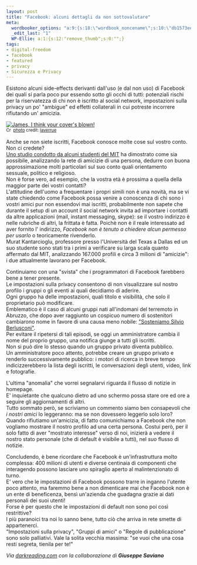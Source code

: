 ```yaml
--- 
layout: post
title: "Facebook: alcuni dettagli da non sottovalutare"
meta: 
  wordbooker_options: "a:9:{s:18:\"wordbook_noncename\";s:10:\"db1573ee12\";s:18:\"wordbook_page_post\";s:15:\"131388540210117\";s:18:\"wordbook_orandpage\";s:1:\"1\";s:23:\"wordbook_default_author\";s:1:\"1\";s:23:\"wordbook_extract_length\";s:3:\"256\";s:19:\"wordbook_actionlink\";s:3:\"300\";s:26:\"wordbooker_publish_default\";s:2:\"on\";s:18:\"wordbook_attribute\";s:7:\"%title%\";s:29:\"wordbooker_status_update_text\";s:35:\": New blog post :  %title% - %link%\";}"
  _edit_last: "1"
  WP-Ellie: a:1:{s:12:"remove_thumb";s:0:"";}
tags: 
- digital-freedom
- facebook
- featured
- privacy
- Sicurezza e Privacy
---
```

Esistono alcuni side-effects derivanti dall'uso (e dal non uso) di Facebook dei quali si parla poco pur essendo sotto gli occhi di tutti: potenziali rischi per la riservatezza di chi non è iscritto al social network, impostazioni sulla privacy un po' "ambigue" ed effetti collaterali in cui potreste incorrere rifiutando un' amicizia.  
  
<a href="http://www.flickr.com/photos/23912576@N05/2962194797/" title="James, I think your cover's blown!" target="_blank"><img src="http://farm4.static.flickr.com/3179/2962194797_06b1dc08ac.jpg" alt="James, I think your cover's blown!" border="0" /></a>  
<small><a href="http://creativecommons.org/licenses/by/2.0/" title="Attribution License" target="_blank"><img src="http://www.lastknight.com/wp-content/plugins/photo-dropper/images/cc.png" alt="Creative Commons License" border="0" width="16" height="16" align="absmiddle" /></a> <a href="http://www.photodropper.com/photos/" target="_blank">photo</a> credit: <a href="http://www.flickr.com/photos/23912576@N05/2962194797/" title="laverrue" target="_blank">laverrue</a></small>
  
Anche se non siete iscritti, Facebook conosce molte cose sul vostro conto. Non ci credete?  
[Uno studio condotto da alcuni studenti del MIT][1] ha dimostrato come sia possibile, analizzando la rete di amicizie di una persona, dedurre con buona approssimazione molti particolari sul suo conto quali orientamento sessuale, politico e religioso.  
Non è forse vero, ad esempio, che la vostra età è prossima a quella della maggior parte dei vostri contatti?  
L'attitudine dell'uomo a frequentare i propri simili non è una novità, ma se vi state chiedendo come Facebook possa venire a conoscenza di chi sono i vostri amici pur non essendovi mai iscritti, probabilmente non sapete che durante il setup di un account il social network invita ad importare i contatti da altre applicazioni (mail, instant messaging, skype): se il vostro indirizzo è nelle rubriche di altri, la frittata è fatta.
Poichè non è il reale interessato ad aver fornito l' indirizzo, *Facebook non è tenuto a chiedere alcun permesso per usarlo* o teoricamente rivenderlo.  
Murat Kantarcioglu, professore presso l'Università del Texas a Dallas ed un suo studente sono stati tra i primi a verificare su larga scala quanto affermato dal MIT, analizzando 167.000 profili e circa 3 milioni di "amicizie": i due attualmente lavorano per Facebook.  
  
Continuiamo con una "svista" che i programmatori di Facebook farebbero bene a tener presente.  
Le impostazioni sulla privacy consentono di non visualizzare sul nostro profilo i gruppi o gli eventi ai quali decidiamo di aderire.  
Ogni gruppo ha delle impostazioni, quali titolo e visibilità, che solo il proprietario può modificare.  
Emblematico è il caso di alcuni gruppi nati all'indomani del terremoto in Abruzzo, che dopo aver raggiunto un cospicuo numero di sostenitori cambiarono nome in favore di una causa meno nobile: ["Sosteniamo Silvio Berlusconi"][2].  
Per evitare il ripetersi di tali episodi, se oggi un amministratore cambia il nome del proprio gruppo, una notifica giunge a tutti gli iscritti.  
Non si può dire lo stesso quando un gruppo privato diventa pubblico.  
Un amministratore poco attento, potrebbe creare un gruppo privato e renderlo successivamente pubblico: i motori di ricerca in breve tempo indicizzerebbero la lista degli iscritti, le conversazioni degli utenti, video, link e fotografie.  
  
L'ultima "anomalia" che vorrei segnalarvi riguarda il flusso di notizie in homepage.  
E' inquietante che qualcuno dietro ad uno schermo possa stare ore ed ore a seguire gli aggiornamenti di altri.  
Tutto sommato però, se scriviamo un commento siamo ben consapevoli che *i nostri amici* lo leggeranno: ma se non dovessero leggerlo solo loro?  
Quando rifiutiamo un'amicizia, di fatto comunichiamo a Facebook che non vogliamo mostrare il nostro profilo ad una certa persona. Costui però, per il solo fatto di aver "mostrato interesse" verso di noi, inizierà a vedere il nostro stato personale (che di default è visibile a tutti), nel *suo* flusso di notizie.  
  
Concludendo, è bene ricordare che Facebook è un'infrastruttura molto complessa: 400 milioni di utenti e diverse centinaia di componenti che interagendo possono lasciare uno spiraglio aperto al malintenzionato di turno.  
E' vero che le impostazioni di Facebook possono trarre in inganno l'utente poco attento, ma faremmo bene a non dimenticare mai che Facebook non è un ente di beneficenza, bensì un'azienda che guadagna grazie ai dati personali dei suoi utenti!  
Forse è per questo che le impostazioni di default non sono poi così restrittive?  
I più paranoici tra noi lo sanno bene, tutto ciò che arriva in rete smette di appartenerci.  
"Impostazioni sulla privacy", "Gruppi di amici" o "Regole di pubblicazione" sono solo palliativi. Vale la solita vecchia massima: "se vuoi che una cosa resti segreta, tienila per te!"  
  
<i>Via [darkreading.com][3] con la collaborazione di **Giuseppe Saviano**</i>  
  
[1]:    http://www.boston.com/bostonglobe/ideas/articles/2009/09/20/project_gaydar_an_mit_experiment_raises_new_questions_about_online_privacy/
[2]:    http://www.repubblica.it/politica/2009/12/14/news/facebook_il_giallo_dei_gruppi_pro_berlusconi_nati_in_una_notte_trasformando_altre_pagine-1822093/
[3]:    http://darkreading.com/blog/archives/2010/05/indirect_facebo.html 
